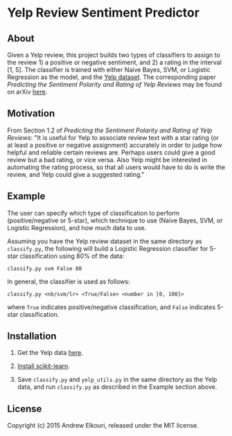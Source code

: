 # Yelp Review Sentiment Predictor

## About

Given a Yelp review, this project builds two types of classifiers to assign to the review 1) a positive or negative sentiment, and 2) a rating in the interval [1, 5]. The classifier is trained with either Naive Bayes, SVM, or Logistic Regression as the model, and the [Yelp dataset](http://www.yelp.com/dataset_challenge/). The corresponding paper *Predicting the Sentiment Polarity and Rating of Yelp Reviews* may be found on arXiv [here](http://arxiv.org/abs/1512.06303).

## Motivation

From Section 1.2 of *Predicting the Sentiment Polarity and Rating of Yelp Reviews*: "It is useful for Yelp to associate review text with a star rating (or at least a positive or negative assignment) accurately in order to judge how helpful and reliable certain reviews are. Perhaps users could give a good review but a bad rating, or vice versa. Also Yelp might be interested in automating the rating process, so that all users would have to do is write the review, and Yelp could give a suggested rating."

## Example

The user can specify which type of classification to perform (positive/negative or 5-star), which technique to use (Naive Bayes, SVM, or Logistic Regression), and how much data to use.

Assuming you have the Yelp review dataset in the same directory as `classify.py`, the following will build a Logistic Regression classifier for 5-star classification using 80% of the data:

```
classify.py svm False 80
```

In general, the classifier is used as follows:

```
classify.py <nb/svm/lr> <True/False> <number in [0, 100]>
```

where `True` indicates positive/negative classification, and `False` indicates 5-star classification.

## Installation

1. Get the Yelp data [here](https://www.yelp.com/dataset_challenge/dataset).

2. [Install scikit-learn](http://scikit-learn.org/stable/install.html).

3. Save `classify.py` and `yelp_utils.py` in the same directory as the Yelp data, and run `classify.py` as described in the Example section above.

## License

Copyright (c) 2015 Andrew Elkouri, released under the MIT license.
